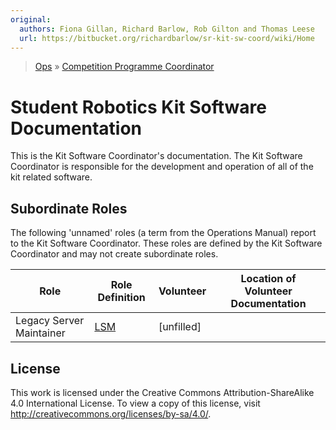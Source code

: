 ```yaml
---
original:
  authors: Fiona Gillan, Richard Barlow, Rob Gilton and Thomas Leese
  url: https://bitbucket.org/richardbarlow/sr-kit-sw-coord/wiki/Home
---
```

> [Ops](https://bitbucket.org/srobo/ops-manual/wiki/Home) » [Competition Programme Coordinator](https://bitbucket.org/rspanton/sr-comp-programme/wiki/Home)

# Student Robotics Kit Software Documentation

This is the Kit Software Coordinator's documentation. The Kit Software Coordinator is responsible for the development and operation of all of the kit related software.

## Subordinate Roles

The following 'unnamed' roles (a term from the Operations Manual) report to the Kit Software Coordinator. These roles are defined by the Kit Software Coordinator and may not create subordinate roles.

Role  |  Role Definition  |   Volunteer   |   Location of Volunteer Documentation
------|-------------------|---------------|---------------------------------------
Legacy Server Maintainer | [LSM](legacy_server_maintainer_role) | [unfilled]

## License
This work is licensed under the Creative Commons Attribution-ShareAlike 4.0 International License. To view a copy of this license, visit http://creativecommons.org/licenses/by-sa/4.0/.
